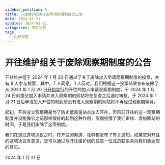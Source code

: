 ```yaml
---
sidebar_position: 5
title: 开往维护组关于废除观察期制度的公告
date: 2024-01-21
updated: 2024-01-21
categories: 项目公告
tags:
  - 内部规定
---
```


# 开往维护组关于废除观察期制度的公告

开往维护组于 2024 年 1 月 20 日通过了关于废除加入申请观察期制度的投票，共有 8 人参与投票，其中，7 人同意，1 人反对。我们根据这一投票结果宣布废除了从 2023 年 1 月 20 日[开始实行](https://github.com/travellings-link/travellings/commit/633966700f916754b36d84b2a8cd236a218c134b)的开往的加入申请观察期制度，于 2024 年 1 月 24 日前提交加入申请并进入观察期的网站将在复查之后通过审核，于 2024 年 1 月 21 日后申请加入开往的和此前没有进入观察期的网站将不再经过观察期等待。

起初，开往设立观察期是为了防止低质量站点加入开往，但目前开往的这一观察期制度并没能像它之前那样很好的起到这种作用，反而拖慢了我们审核、添加网站的时间，于是我们废除了这项制度。

我们在通过这项决议之时，在开往的频道、社群都发布了有关通知。如果您对开往的这项决议有意见，您可以通过与开往维护组的任意一位成员联系来向我们表达您的意见。

2024 年 1 月 21 日
